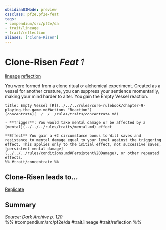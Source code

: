 ```yaml
---
obsidianUIMode: preview
cssclass: pf2e,pf2e-feat
tags:
- compendium/src/pf2e/da
- trait/lineage
- trait/reflection
aliases: ["Clone-Risen"]
---
```

# Clone-Risen  *Feat 1*  
[lineage](../../Rules/traits/lineage-apg.md)  [reflection](../../Rules/traits/reflection-da.md)  


You were formed from a clone ritual or alchemical experiment. Created as a vessel for another creature, you can suppress your sentience momentarily, making your mind harder to alter. You gain the Empty Vessel reaction.

```ad-embed-ability
title: Empty Vessel [R](../../../rules/core-rulebook/chapter-9-playing-the-game.md#Actions "Reaction")
[concentrate](../../../rules/traits/concentrate.md)  

- **Trigger**: You would take mental damage or be affected by a [mental](../../../rules/traits/mental.md) effect

**Effect** You gain a +2 circumstance bonus to Will saves and resistance to mental damage equal to your level against the triggering effect. This applies only to the initial effect, not successive saves, [persistent mental damage](../../../rules/conditions.md#Persistent%20Damage), or other repeated effects.  
%% #trait/concentrate %%
```

## Clone-Risen leads to...

[Replicate](replicate-da.md)

## Summary

*Source: Dark Archive p. 120*  
%% #compendium/src/pf2e/da #trait/lineage #trait/reflection %%
